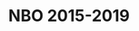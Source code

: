 ---
title: "NBO 2015-2019"
excerpt: ""
collection: competitions
codeurl: "https://www.ibo-info.org/en/"
description: "4 National Biology Olympiads for secondary school students in Kazakhstan, where I got 4 consequitive GOLD Medals"
---